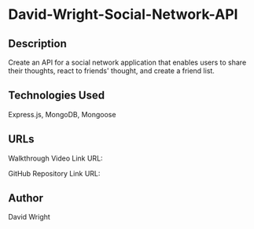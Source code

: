 # David-Wright-Social-Network-API

## Description

Create an API for a social network application that enables users to share their thoughts, react to friends' thought, and create a friend list.

## Technologies Used

Express.js, MongoDB, Mongoose

## URLs

Walkthrough Video Link URL:

GitHub Repository Link URL: 

## Author

David Wright
